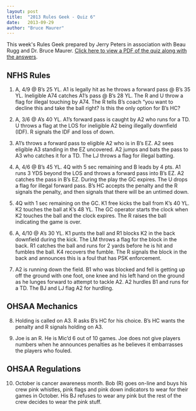 ```yaml
---
layout: post
title:  "2013 Rules Geek - Quiz 6"
date:   2013-09-29
author: "Bruce Maurer"
---
```


This week's Rules Geek prepared by Jerry Peters in association with Beau Rugg
and Dr. Bruce Maurer. [Click here to view a PDF of the quiz along with the
answers](https://storage.googleapis.com/ohsaa-websites/quizzes/2013/2013-Rules-Geek-Quiz-6.pdf).

## NFHS Rules
1. A, 4/9 @ B’s 25 YL. A1 is legally hit as he throws a forward pass @ B’s 35
   YL. Ineligible A74 catches A1’s pass @ B’s 28 YL. The R and U throw a flag
for illegal touching by A74. The R tells B’s coach “you want to decline this and
take the ball right? Is this the only option for B’s HC?

2. A, 3/6 @ A’s 40 YL. A1’s forward pass is caught by A2 who runs for a TD. U
   throws a flag at the LOS for ineligible A2 being illegally downfield (IDF). R
signals the IDF and loss of down.

3. A1’s throws a forward pass to eligible A2 who is in B’s EZ. A2 sees eligible
   A3 standing in the EZ uncovered. A2 jumps and bats the pass to A3 who catches
it for a TD. The LJ throws a flag for illegal batting.

4. A, 4/6 @ B’s 45 YL. 4Q with 5 sec remaining and B leads by 4 pts. A1 runs 3
   YDS beyond the LOS and throws a forward pass into B’s EZ. A2 catches the pass
in B’s EZ. During the play the GC expires. The U drops a flag for illegal
forward pass. B’s HC accepts the penalty and the R signals the penalty, and then
signals that there will be an untimed down.

5. 4Q with 1 sec remaining on the GC. K1 free kicks the ball from K’s 40 YL. K2
   touches the ball at K’s 48 YL. The GC operator starts the clock when K2
touches the ball and the clock expires. The R raises the ball indicating the
game is over.

6. A, 4/10 @ A’s 30 YL. K1 punts the ball and R1 blocks K2 in the back downfield
   during the kick. The LM throws a flag for the block in the back. R1 catches
the ball and runs for 2 yards before he is hit and fumbles the ball. K4 recovers
the fumble. The R signals the block in the back and announces this is a foul
that has PSK enforcement.

7. A2 is running down the field. B1 who was blocked and fell is getting up off
   the ground with one foot, one knee and his left hand on the ground as he
lunges forward to attempt to tackle A2. A2 hurdles B1 and runs for a TD. The BJ
and LJ flag A2 for hurdling.

## OHSAA Mechanics
8. Holding is called on A3. R asks B’s HC for his choice. B’s HC wants the
   penalty and R signals holding on A3.

9. Joe is an R. He is Mic’d 6 out of 10 games. Joe does not give players numbers
   when he announces penalties as he believes it embarrasses the players who
fouled.

## OHSAA Regulations
10. October is cancer awareness month. Bob (R) goes on-line and buys his crew
    pink whistles, pink flags and pink down indicators to wear for their games
in October. His BJ refuses to wear any pink but the rest of the crew decides to
wear the pink stuff.
